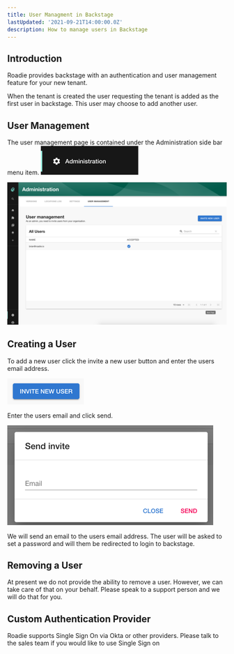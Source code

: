 ```yaml
---
title: User Managment in Backstage
lastUpdated: '2021-09-21T14:00:00.0Z'
description: How to manage users in Backstage
---
```


## Introduction

Roadie provides backstage with an authentication and user management feature for your new tenant.

When the tenant is created the user requesting the tenant is added as the first user in backstage. This user may choose to add another user.

## User Management
The user management page is contained under the Administration side bar menu item. ![admin-sidebar.png](admin-sidebar.png)

![user-management-page.png](user-management-page.png)

## Creating a User
To add a new user click the invite a new user button and enter the users email address.

![invite-user-button.png](invite-user-button.png)

Enter the users email and click send.

![add-user-dialog.png](add-user-dialog.png)

We will send an email to the users email address. The user will be asked to set a password and will them be redirected to login to backstage.

## Removing a User
At present we do not provide the ability to remove a user. However, we can take care of that on your behalf. Please speak to a support person and we will do that for you.

## Custom Authentication Provider
Roadie supports Single Sign On via Okta or other providers. Please talk to the sales team if you would like to use Single Sign on